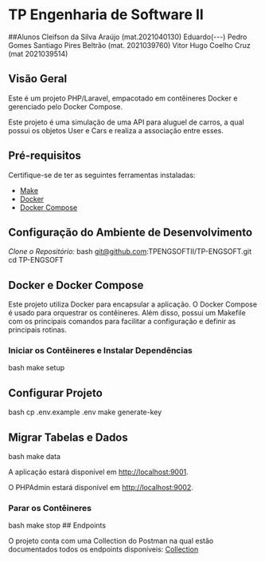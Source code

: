# TP Engenharia de Software II

##Alunos 
Cleifson da Silva Araújo (mat.2021040130)
Eduardo(---)
Pedro Gomes Santiago Pires Beltrão (mat. 2021039760)
Vitor Hugo Coelho Cruz (mat 2021039514)

## Visão Geral

Este é um projeto PHP/Laravel, empacotado em contêineres Docker e gerenciado pelo Docker Compose.

Este projeto é uma simulação de uma API para aluguel de carros, a qual possui os objetos User e Cars e realiza a associação entre esses.

## Pré-requisitos

Certifique-se de ter as seguintes ferramentas instaladas:

- [Make](https://www.gnu.org/software/make/manual/make.html)
- [Docker](https://www.docker.com/get-started)
- [Docker Compose](https://docs.docker.com/compose/install/)

## Configuração do Ambiente de Desenvolvimento

*Clone o Repositório:*
   bash
   git@github.com:TPENGSOFTII/TP-ENGSOFT.git
   cd TP-ENGSOFT 
   

## Docker e Docker Compose

Este projeto utiliza Docker para encapsular a aplicação. O Docker Compose é usado para orquestrar os contêineres.
Além disso, possui um Makefile com os principais comandos para facilitar a configuração e definir as principais rotinas.

### Iniciar os Contêineres e Instalar Dependências

bash
make setup


## Configurar Projeto

bash
cp .env.example .env
make generate-key


## Migrar Tabelas e Dados
bash
make data


A aplicação estará disponível em [http://localhost:9001](http://localhost:9001).

O PHPAdmin estará disponível em [http://localhost:9002](http://localhost:9002).

### Parar os Contêineres

bash
make stop
                                                                                              ## Endpoints

O projeto conta com uma Collection do Postman na qual estão documentados todos os endpoints disponíveis:
[Collection](https://drive.google.com/file/d/1A0rxc3gIvMx0VkjBEjgfCSzh1baVE9J5/view)

